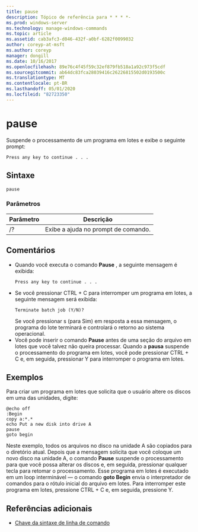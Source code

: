 ```yaml
---
title: pause
description: Tópico de referência para * * * *-
ms.prod: windows-server
ms.technology: manage-windows-commands
ms.topic: article
ms.assetid: cab3afc3-d046-432f-a0bf-6282f0099032
author: coreyp-at-msft
ms.author: coreyp
manager: dongill
ms.date: 10/16/2017
ms.openlocfilehash: 89e76c4f45f59c32ef879fb518a1a92c973f5cdf
ms.sourcegitcommit: ab64dc83fca28039416c26226815502d0193500c
ms.translationtype: MT
ms.contentlocale: pt-BR
ms.lasthandoff: 05/01/2020
ms.locfileid: "82723350"
---
```

# <a name="pause"></a>pause



Suspende o processamento de um programa em lotes e exibe o seguinte prompt:
```
Press any key to continue . . .
```


## <a name="syntax"></a>Sintaxe

```
pause
```

### <a name="parameters"></a>Parâmetros

|Parâmetro|Descrição|
|---------|-----------|
|/?|Exibe a ajuda no prompt de comando.|

## <a name="remarks"></a>Comentários

- Quando você executa o comando **Pause** , a seguinte mensagem é exibida:  
  ```
  Press any key to continue . . .
  ```  
- Se você pressionar CTRL + C para interromper um programa em lotes, a seguinte mensagem será exibida:  
  ```
  Terminate batch job (Y/N)?
  ```  
  Se você pressionar s (para Sim) em resposta a essa mensagem, o programa do lote terminará e controlará o retorno ao sistema operacional.
- Você pode inserir o comando **Pause** antes de uma seção do arquivo em lotes que você talvez não queira processar. Quando a **pausa** suspende o processamento do programa em lotes, você pode pressionar CTRL + C e, em seguida, pressionar Y para interromper o programa em lotes.

## <a name="examples"></a>Exemplos

Para criar um programa em lotes que solicita que o usuário altere os discos em uma das unidades, digite:
```
@echo off 
:Begin 
copy a:*.* 
echo Put a new disk into drive A 
pause 
goto begin
```
Neste exemplo, todos os arquivos no disco na unidade A são copiados para o diretório atual. Depois que a mensagem solicita que você coloque um novo disco na unidade A, o comando **Pause** suspende o processamento para que você possa alterar os discos e, em seguida, pressionar qualquer tecla para retomar o processamento. Esse programa em lotes é executado em um loop interminável — o comando **goto Begin** envia o interpretador de comandos para o rótulo inicial do arquivo em lotes. Para interromper este programa em lotes, pressione CTRL + C e, em seguida, pressione Y.

## <a name="additional-references"></a>Referências adicionais

- [Chave da sintaxe de linha de comando](command-line-syntax-key.md)